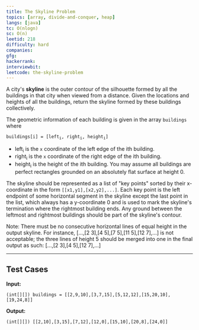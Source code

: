 ```yaml
---
title: The Skyline Problem
topics: [array, divide-and-conquer, heap]
langs: [java]
tc: O(nlogn)
sc: O(n)
leetid: 218
difficulty: hard
companies: 
gfg: 
hackerrank: 
interviewbit: 
leetcode: the-skyline-problem
---
```


A city's **skyline** is the outer contour of the silhouette formed by all the buildings in that city when viewed from a distance. 
Given the locations and heights of all the buildings, return the skyline formed by these buildings collectively.

The geometric information of each building is given in the array `buildings` where
<pre class="highlight">
<code>buildings[i] = [left<sub>i</sub>, right<sub>i</sub>, height<sub>i</sub>]</code>
</pre>


- left<sub>i</sub> is the `x` coordinate of the left edge of the ith building.
- right<sub>i</sub> is the `x` coordinate of the right edge of the ith building.
- height<sub>i</sub> is the height of the ith building.
You may assume all buildings are perfect rectangles grounded on an absolutely flat surface at height 0.

The skyline should be represented as a list of "key points" sorted by their x-coordinate in the form `[[x1,y1],[x2,y2],...]`. 
Each key point is the left endpoint of some horizontal segment in the skyline except the last point in the list, 
which always has a y-coordinate 0 and is used to mark the skyline's termination where the rightmost building ends. 
Any ground between the leftmost and rightmost buildings should be part of the skyline's contour.

Note: There must be no consecutive horizontal lines of equal height in the output skyline. For instance, [...,[2 3],[4 5],[7 5],[11 5],[12 7],...] is not acceptable; the three lines of height 5 should be merged into one in the final output as such: [...,[2 3],[4 5],[12 7],...]

---

## Test Cases

**Input:** 
```
(int[][]) buildings = [[2,9,10],[3,7,15],[5,12,12],[15,20,10],[19,24,8]]
```

**Output:** 
```
(int[][]) [[2,10],[3,15],[7,12],[12,0],[15,10],[20,8],[24,0]]
```